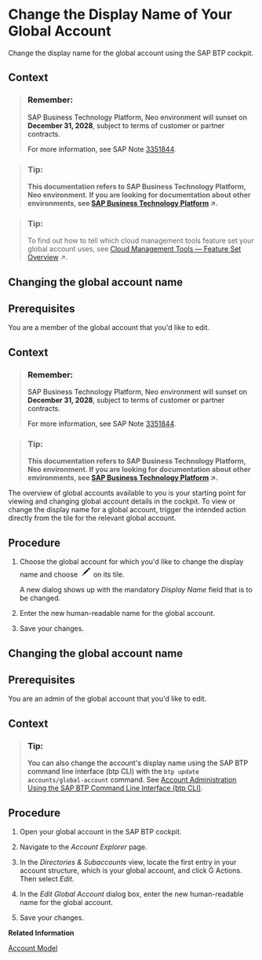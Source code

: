 <!-- copy9c29bddd479949c2bb9cb3c5ad597f96 -->

<link rel="stylesheet" type="text/css" href="../css/sap-icons.css"/>

# Change the Display Name of Your Global Account

Change the display name for the global account using the SAP BTP cockpit.



<a name="copy9c29bddd479949c2bb9cb3c5ad597f96__context_a3l_2rb_r1b"/>

## Context

> ### Remember:  
> SAP Business Technology Platform, Neo environment will sunset on **December 31, 2028**, subject to terms of customer or partner contracts.
> 
> For more information, see SAP Note [3351844](https://me.sap.com/notes/3351844).

> ### Tip:  
> **This documentation refers to SAP Business Technology Platform, Neo environment. If you are looking for documentation about other environments, see [SAP Business Technology Platform](https://help.sap.com/viewer/65de2977205c403bbc107264b8eccf4b/Cloud/en-US/6a2c1ab5a31b4ed9a2ce17a5329e1dd8.html "SAP Business Technology Platform (SAP BTP) is an integrated offering comprised of four technology portfolios: database and data management, application development and integration, analytics, and intelligent technologies. The platform offers users the ability to turn data into business value, compose end-to-end business processes, and build and extend SAP applications quickly.") :arrow_upper_right:.**

> ### Tip:  
> To find out how to tell which cloud management tools feature set your global account uses, see [Cloud Management Tools — Feature Set Overview](https://help.sap.com/viewer/65de2977205c403bbc107264b8eccf4b/Cloud/en-US/caf4e4e23aef4666ad8f125af393dfb2.html "Cloud management tools represent the group of technologies designed for managing SAP BTP.") :arrow_upper_right:.

<a name="task_af5_xsw_2qb"/>

<!-- task\_af5\_xsw\_2qb -->

## Changing the global account name



<a name="task_af5_xsw_2qb__prereq_sf1_vtw_2qb"/>

## Prerequisites

You are a member of the global account that you'd like to edit.



<a name="task_af5_xsw_2qb__context_tf1_vtw_2qb"/>

## Context

> ### Remember:  
> SAP Business Technology Platform, Neo environment will sunset on **December 31, 2028**, subject to terms of customer or partner contracts.
> 
> For more information, see SAP Note [3351844](https://me.sap.com/notes/3351844).

> ### Tip:  
> **This documentation refers to SAP Business Technology Platform, Neo environment. If you are looking for documentation about other environments, see [SAP Business Technology Platform](https://help.sap.com/viewer/65de2977205c403bbc107264b8eccf4b/Cloud/en-US/6a2c1ab5a31b4ed9a2ce17a5329e1dd8.html "SAP Business Technology Platform (SAP BTP) is an integrated offering comprised of four technology portfolios: database and data management, application development and integration, analytics, and intelligent technologies. The platform offers users the ability to turn data into business value, compose end-to-end business processes, and build and extend SAP applications quickly.") :arrow_upper_right:.**

The overview of global accounts available to you is your starting point for viewing and changing global account details in the cockpit. To view or change the display name for a global account, trigger the intended action directly from the tile for the relevant global account.



<a name="task_af5_xsw_2qb__steps_uf1_vtw_2qb"/>

## Procedure

1.  Choose the global account for which you'd like to change the display name and choose ![](images/Edit_Icon_abfe424.png) on its tile.

    A new dialog shows up with the mandatory *Display Name* field that is to be changed.

2.  Enter the new human-readable name for the global account.

3.  Save your changes.


<a name="task_o14_g5w_2qb"/>

<!-- task\_o14\_g5w\_2qb -->

## Changing the global account name



<a name="task_o14_g5w_2qb__prereq_p14_g5w_2qb"/>

## Prerequisites

You are an admin of the global account that you'd like to edit.



<a name="task_o14_g5w_2qb__context_q14_g5w_2qb"/>

## Context

> ### Tip:  
> You can also change the account's display name using the SAP BTP command line interface \(btp CLI\) with the `btp update accounts/global-account` command. See [Account Administration Using the SAP BTP Command Line Interface \(btp CLI\)](account-administration-using-the-sap-btp-command-line-interface-btp-cli-7c6df2d.md).



<a name="task_o14_g5w_2qb__steps_r14_g5w_2qb"/>

## Procedure

1.  Open your global account in the SAP BTP cockpit.

2.  Navigate to the *Account Explorer* page.

3.  In the *Directories & Subaccounts* view, locate the first entry in your account structure, which is your global account, and click <span class="SAP-icons"></span> Actions. Then select *Edit*.

4.  In the *Edit Global Account* dialog box, enter the new human-readable name for the global account.

5.  Save your changes.


**Related Information**  


[Account Model](../10-concepts-neo/account-model-722a475.md#copy722a4755da7f4b7e9929be8f15af0f1b "Learn more about the different types of accounts on SAP BTP and how they relate to each other.")

